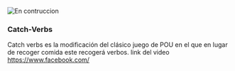 ![En contruccion](https://lh3.googleusercontent.com/-wzFsqrsP8D8/WSxzzXMPoJI/AAAAAAAAAsU/cWUtp32q-NwYAlcGJyM5izeiHlVpskpJgCL0B/w213-d-h212-p-rw/corioliseffectdetail.jpg)

### Catch-Verbs

Catch verbs es la modificación del clásico juego de POU en el que en lugar de recoger comida este recogerá verbos.
link del video 
https://www.facebook.com/
